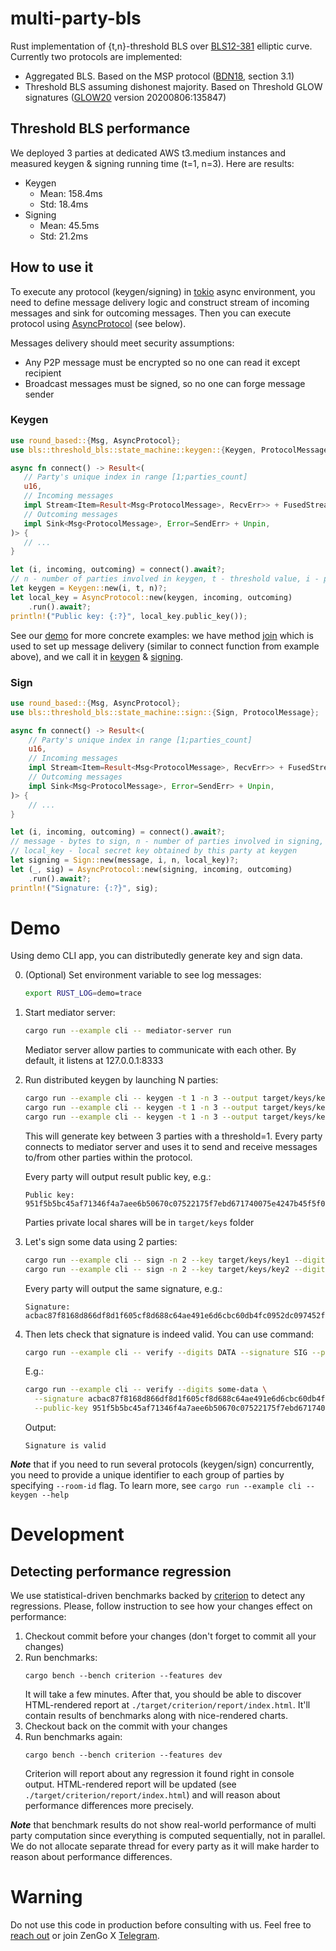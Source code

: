 # multi-party-bls

Rust implementation of {t,n}-threshold BLS over [BLS12-381](https://hackmd.io/@benjaminion/bls12-381) elliptic curve.
Currently two protocols are implemented: 
- Aggregated BLS. Based on the MSP protocol ([BDN18](https://eprint.iacr.org/2018/483.pdf), section 3.1) 
- Threshold BLS assuming dishonest majority. Based on Threshold GLOW signatures ([GLOW20](https://eprint.iacr.org/2020/096.pdf) version 20200806:135847)

## Threshold BLS performance
We deployed 3 parties at dedicated AWS t3.medium instances and measured keygen & signing running time (t=1, n=3). Here are results:
* Keygen
  * Mean: 158.4ms
  * Std: 18.4ms
* Signing
  * Mean: 45.5ms
  * Std: 21.2ms

## How to use it
To execute any protocol (keygen/signing) in [tokio] async environment, you need to define
message delivery logic and construct stream of incoming messages and sink for outcoming
messages. Then you can execute protocol using [AsyncProtocol] (see below).

[tokio]: https://tokio.rs
[AsyncProtocol]: https://docs.rs/round-based/0.1.1/round_based/async_runtime/struct.AsyncProtocol.html

Messages delivery should meet security assumptions:
* Any P2P message must be encrypted so no one can read it except recipient
* Broadcast messages must be signed, so no one can forge message sender

### Keygen
```rust
use round_based::{Msg, AsyncProtocol};
use bls::threshold_bls::state_machine::keygen::{Keygen, ProtocolMessage};

async fn connect() -> Result<(
   // Party's unique index in range [1;parties_count]
   u16,
   // Incoming messages
   impl Stream<Item=Result<Msg<ProtocolMessage>, RecvErr>> + FusedStream + Unpin,
   // Outcoming messages
   impl Sink<Msg<ProtocolMessage>, Error=SendErr> + Unpin,
)> {
   // ...
}

let (i, incoming, outcoming) = connect().await?;
// n - number of parties involved in keygen, t - threshold value, i - party's index
let keygen = Keygen::new(i, t, n)?;
let local_key = AsyncProtocol::new(keygen, incoming, outcoming)
    .run().await?;
println!("Public key: {:?}", local_key.public_key());
```

See our [demo](examples/cli.rs) for more concrete examples: we have method [join] which 
is used to set up message delivery (similar to connect function from example above),
and we call it in [keygen] & [signing].

[join]: https://github.com/ZenGo-X/multi-party-bls/blob/d3db4f46920066757f50a9576b3002cbbb21aef2/examples/mediator/client.rs#L37
[keygen]: https://github.com/ZenGo-X/multi-party-bls/blob/d3db4f46920066757f50a9576b3002cbbb21aef2/examples/cli.rs#L79
[signing]: https://github.com/ZenGo-X/multi-party-bls/blob/d3db4f46920066757f50a9576b3002cbbb21aef2/examples/cli.rs#L129

### Sign
```rust
use round_based::{Msg, AsyncProtocol};
use bls::threshold_bls::state_machine::sign::{Sign, ProtocolMessage};

async fn connect() -> Result<(
    // Party's unique index in range [1;parties_count]
    u16,
    // Incoming messages
    impl Stream<Item=Result<Msg<ProtocolMessage>, RecvErr>> + FusedStream + Unpin,
    // Outcoming messages
    impl Sink<Msg<ProtocolMessage>, Error=SendErr> + Unpin,                        
)> {
    // ...
}

let (i, incoming, outcoming) = connect().await?;
// message - bytes to sign, n - number of parties involved in signing,
// local_key - local secret key obtained by this party at keygen
let signing = Sign::new(message, i, n, local_key)?;
let (_, sig) = AsyncProtocol::new(signing, incoming, outcoming)
    .run().await?;
println!("Signature: {:?}", sig);
```

# Demo
Using demo CLI app, you can distributedly generate key and sign data.

0. (Optional)
   Set environment variable to see log messages:
   ```bash
   export RUST_LOG=demo=trace
   ```

1. Start mediator server:
   ```bash
   cargo run --example cli -- mediator-server run
   ```
   Mediator server allow parties to communicate with each other. By default, it listens at 127.0.0.1:8333

2. Run distributed keygen by launching N parties:
   ```bash
   cargo run --example cli -- keygen -t 1 -n 3 --output target/keys/key1
   cargo run --example cli -- keygen -t 1 -n 3 --output target/keys/key2
   cargo run --example cli -- keygen -t 1 -n 3 --output target/keys/key3
   ```
   This will generate key between 3 parties with a threshold=1. Every party connects to mediator server
   and uses it to send and receive messages to/from other parties within the protocol.

   Every party will output result public key, e.g.:
   ```
   Public key: 951f5b5bc45af71346f4a7aee6b50670c07522175f7ebd671740075e4247b45f5f03206ae8274d77337eae797e0f69490cca3ee5da31eb5f8746dd942034550dff5c4695ee7160f32bfa8424d40e3690bdd7cf4d58e9ab5d03d00d50fc837278
   ```

   Parties private local shares will be in `target/keys` folder

3. Let's sign some data using 2 parties:
   ```bash
   cargo run --example cli -- sign -n 2 --key target/keys/key1 --digits some-data
   cargo run --example cli -- sign -n 2 --key target/keys/key2 --digits some-data
   ```

   Every party will output the same signature, e.g.:
   ```
   Signature: acbac87f8168d866df8d1f605cf8d688c64ae491e6d6cbc60db4fc0952dc097452f252cb2f746a948bac0e2311e6c14e
   ```

4. Then lets check that signature is indeed valid.
   You can use command:
   ```bash
   cargo run --example cli -- verify --digits DATA --signature SIG --public-key PK
   ```

   E.g.:
   ```bash
   cargo run --example cli -- verify --digits some-data \
     --signature acbac87f8168d866df8d1f605cf8d688c64ae491e6d6cbc60db4fc0952dc097452f252cb2f746a948bac0e2311e6c14e \
     --public-key 951f5b5bc45af71346f4a7aee6b50670c07522175f7ebd671740075e4247b45f5f03206ae8274d77337eae797e0f69490cca3ee5da31eb5f8746dd942034550dff5c4695ee7160f32bfa8424d40e3690bdd7cf4d58e9ab5d03d00d50fc837278
   ```

   Output:
   ```
   Signature is valid
   ```

**_Note_** that if you need to run several protocols (keygen/sign) concurrently, you need to provide a unique 
identifier to each group of parties by specifying `--room-id` flag. To learn more, see 
`cargo run --example cli -- keygen --help`

# Development

## Detecting performance regression
We use statistical-driven benchmarks backed by [criterion][criterion-crate] to detect any regressions.
Please, follow instruction to see how your changes effect on performance:
1. Checkout commit before your changes (don't forget to commit all your changes)
2. Run benchmarks:
   ```shell
   cargo bench --bench criterion --features dev
   ```
   It will take a few minutes.
   After that, you should be able to discover HTML-rendered report at `./target/criterion/report/index.html`.
   It'll contain results of benchmarks along with nice-rendered charts.
3. Checkout back on the commit with your changes
4. Run benchmarks again:
   ```shell
   cargo bench --bench criterion --features dev
   ```
   Criterion will report about any regression it found right in console output. HTML-rendered report
   will be updated (see `./target/criterion/report/index.html`) and will reason about performance
   differences more precisely.

[criterion-crate]: https://crates.io/crates/criterion

**_Note_** that benchmark results do not show real-world performance of multi party computation since
everything is computed sequentially, not in parallel. We do not allocate separate thread for every party
as it will make harder to reason about performance differences.

# Warning
Do not use this code in production before consulting with us. Feel free to [reach out](mailto:github@zengo.com) or join ZenGo X [Telegram](https://t.me/joinchat/ET1mddGXRoyCxZ-7).
